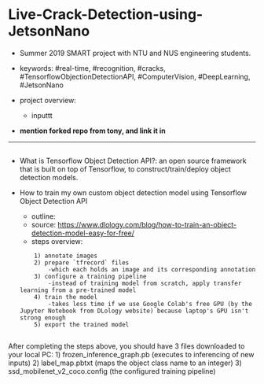 # Live-Crack-Detection-using-JetsonNano
- Summer 2019 SMART project with NTU and NUS engineering students.
- keywords: #real-time, #recognition, #cracks, #TensorflowObjectionDetectionAPI, #ComputerVision, #DeepLearning, #JetsonNano
- project overview: 
    + inputtt
    
- **mention forked repo from tony, and link it in**
    
------------------------------------------------------------------------------------------------------------------------------------------
## <Custom trained objection detection model>
- What is Tensorflow Object Detection API?: an open source framework that is built on top of Tensorflow, to construct/train/deploy object detection models.

- How to train my own custom object detection model using Tensorflow Object Detection API
    - outline: 
    - source: https://www.dlology.com/blog/how-to-train-an-object-detection-model-easy-for-free/
    - steps overview: 
    ```
        1) annotate images
        2) prepare `tfrecord` files 
            -which each holds an image and its corresponding annotation
        3) configure a training pipeline
            -instead of training model from scratch, apply transfer learning from a pre-trained model
        4) train the model
            -takes less time if we use Google Colab's free GPU (by the Jupyter Notebook from DLology website) because laptop's GPU isn't strong enough
        5) export the trained model
        
   ```

After completing the steps above, you should have 3 files downloaded to your local PC:
    1) frozen_inference_graph.pb (executes to inferencing of new inputs)
    2) label_map.pbtxt (maps the object class name to an integer)
    3) ssd_mobilenet_v2_coco.config (the configured training pipeline)
